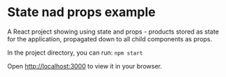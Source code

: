 # State nad props example

A React project showing using state and props - products stored as state for the application, propagated down to all
child components as props.

In the project directory, you can run:
`npm start`

Open [http://localhost:3000](http://localhost:3000) to view it in your browser.
